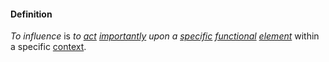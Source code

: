 #### Definition

*To influence* is *to [act](https://github.com/gcassel/Modular-Organization-Terminology/blob/master/terms/action.md) [importantly](https://github.com/gcassel/Modular-Organization-Terminology/blob/master/terms/importance.md) upon a [specific](https://github.com/gcassel/Modular-Organization-Terminology/blob/master/terms/specific.md) [functional](https://github.com/gcassel/Modular-Organization-Terminology/blob/master/terms/function.md) [element](https://github.com/gcassel/Modular-Organization-Terminology/blob/master/terms/element.md)* within a specific [context](https://github.com/gcassel/Modular-Organization-Terminology/blob/master/terms/context.md).
